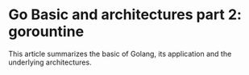 # Go Basic and architectures part 2: gorountine


This article summarizes the basic of Golang, its application and the underlying architectures.

<!--more-->
